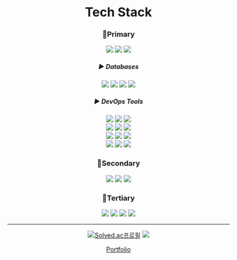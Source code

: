 <div align="center">

# Tech Stack

### 🥇Primary
<div> 
  <img src="https://img.shields.io/badge/Java-007396?style=flat&logo=OpenJDK&logoColor=white"/> 
  <img src="https://img.shields.io/badge/Kotlin-7F52FF?style=flat&logo=kotlin&logoColor=white">
  <img src="https://img.shields.io/badge/Spring-6DB33F?style=flat&logo=spring&logoColor=white"> 
</div>

##### ▶️ Databases
<div> 
  <img src="https://img.shields.io/badge/MySQL-4479A1?style=flat&logo=mysql&logoColor=white"> 
  <img src="https://img.shields.io/badge/PostgreSQL-4169E1?style=flat&logo=PostgreSQL&logoColor=white"/> 
  <img src="https://img.shields.io/badge/MongoDB-47A248?style=flat&logo=MongoDB&logoColor=white"> 
  <img src="https://img.shields.io/badge/Redis-DC382D?style=flat&logo=redis&logoColor=white"> 
</div>

##### ▶️ DevOps Tools
<div> 
  <img src="https://img.shields.io/badge/Kubernetes-326ce5?style=flat&logo=kubernetes&logoColor=white"> 
  <img src="https://img.shields.io/badge/Docker-2496ED?style=flat&logo=Docker&logoColor=white"/> 
  <img src="https://img.shields.io/badge/Jenkins-D24939?style=flat&logo=jenkins&logoColor=white"/> 
</div>
<div> 
  <img src="https://img.shields.io/badge/AWS EC2-FF9900?style=flat&logo=amazonec2&logoColor=white"/> 
  <img src="https://img.shields.io/badge/AWS S3-569A31?style=flat&logo=amazons3&logoColor=white"/> 
  <img src="https://img.shields.io/badge/AWS RDS-527FFF?style=flat&logo=amazonrds&logoColor=white"> 
</div>
<div> 
  <img src="https://img.shields.io/badge/Prometheus-E6522C?style=flat&logo=prometheus&logoColor=white"> 
  <img src="https://img.shields.io/badge/Grafana-F46800?style=flat&logo=grafana&logoColor=white"> 
  <img src="https://img.shields.io/badge/RabbitMQ-FF6600?style=flat&logo=rabbitmq&logoColor=white"/> 
  <!--<img src="https://img.shields.io/badge/Kafka-231F20?style=flat&logo=apachekafka&logoColor=white"> -->
</div>
<div>
  <img src="https://img.shields.io/badge/Elasticsearch-005571?style=flat&logo=elasticsearch&logoColor=white"> 
  <img src="https://img.shields.io/badge/Logstash-005571?style=flat&logo=logstash&logoColor=white"/> 
  <img src="https://img.shields.io/badge/Kibana-005571?style=flat&logo=kibana&logoColor=white"/> 
</div>

### 🥈Secondary
<div> 
  <img src="https://img.shields.io/badge/Javascript-F7DF1E?style=flat&logo=javascript&logoColor=black"> 
  <img src="https://img.shields.io/badge/Node.js-339933?style=flat&logo=node.js&logoColor=white"> 
  <!--<img src="https://img.shields.io/badge/NestJS-E0234E?style=flat&logo=nestjs&logoColor=white"> -->
  <img src="https://img.shields.io/badge/Express-000000?style=flat&logo=express&logoColor=white"> 
</div>

### 🥉Tertiary
<div>
  <img src="https://img.shields.io/badge/Typescript-3178C6?style=flat&logo=typescript&logoColor=white"> 
  <img src="https://img.shields.io/badge/Next.js-000000?style=flat&logo=next.js&logoColor=white"> 
  <img src="https://img.shields.io/badge/React-61DAFB?style=flat&logo=react&logoColor=black"> 
  <img src="https://img.shields.io/badge/Figma-F24E1E?style=flat&logo=figma&logoColor=white"> 
</div>

---

<a href="https://solved.ac/given02"><img src="http://mazassumnida.wtf/api/mini/generate_badge?boj=given02" alt="Solved.ac프로필"></a>
<img src="https://img.shields.io/badge/-000000?style=flat&logo=apple&logoColor=white">

[Portfolio](https://github.com/given02/given02/blob/main/Portfolio_Blind_v1.2.pdf)


<!--![header](https://capsule-render.vercel.app/api?type=waving&color=0:EEEEEE,100:99ccff&text=Lee%20Joon%20Yeong👋&animation=twinkling&fontSize=40&fontAlign=50&fontAlignY=30&height=150&desc=Back-end%20Engineer&descAlign=60&descAlignY=50)-->
<!--[![trophy](https://github-profile-trophy.vercel.app/?username=given02&row=1&column=6)](https://github.com/ryo-ma/github-profile-trophy)-->
<!--[![Solved.ac Profile](http://mazassumnida.wtf/api/generate_badge?boj=given02)](https://solved.ac/profile/given02)-->
<!--![footer](https://capsule-render.vercel.app/api?type=waving&color=color=0:EEEEEE,100:99ccff&height=100&section=footer)-->

</div>
